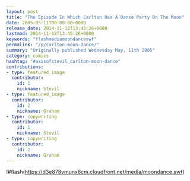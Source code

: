 ```yaml
---
layout: post
title: "The Episode In Which Carlton Has A Dance Party On The Moon"
date: 2005-05-11T00:00:00+0000
release_date: 2014-11-12T13:45:26+0000
lastmod: 2014-11-12T13:45:26+0000
keywords: "flashmediamoondanceswf"
permalink: "/p/carlton-moon-dance/"
summary: "Originally published Wednesday May, 11th 2005"
category: comics
hashtag: "#axisofstevil_carlton-moon-dance"
contributions:
- type: featured_image
  contributor:
    id: 1
    nickname: Stevil
- type: featured_image
  contributor:
    id: 2
    nickname: Graham
- type: copywriting
  contributor:
    id: 1
    nickname: Stevil
- type: copywriting
  contributor:
    id: 2
    nickname: Graham
---
```


!#flash(https://d3e878vmunx8cm.cloudfront.net/media/moondance.swf)
